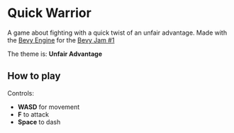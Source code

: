 # Quick Warrior

A game about fighting with a quick twist of an unfair advantage. Made with the [Bevy Engine](https://bevyengine.org/) for the [Bevy Jam #1](https://itch.io/jam/bevy-jam-1)

The theme is: **Unfair Advantage**

## How to play

Controls:

- **WASD** for movement
- **F** to attack
- **Space** to dash
